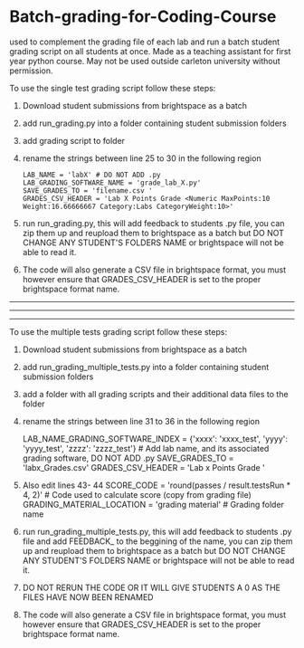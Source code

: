 # Batch-grading-for-Coding-Course
used to complement the grading file of each lab and run a batch student grading script on all students at once. Made as a teaching assistant for first year python course.
May not be used outside carleton university without permission.

To use the single test grading script follow these steps:
1. Download student submissions from brightspace as a batch
2. add run_grading.py into a folder containing student submission folders
3. add grading script to folder
4. rename the strings between line 25 to 30 in the following region  
       
       LAB_NAME = 'labX' # DO NOT ADD .py
       LAB_GRADING_SOFTWARE_NAME = 'grade_lab_X.py'
       SAVE_GRADES_TO = 'filename.csv '
       GRADES_CSV_HEADER = 'Lab X Points Grade <Numeric MaxPoints:10 Weight:16.66666667 Category:Labs CategoryWeight:10>'
       
5. run run_grading.py, this will add feedback to students .py file, you can zip them up and reupload them to brightspace as a batch but DO NOT CHANGE ANY STUDENT'S FOLDERS NAME or brightspace will not be able to read it.
6. The code will also generate a CSV file in brightspace format, you must however ensure that GRADES_CSV_HEADER is set to the proper brightspace format name.

-------------------------------------------------------------------------------------------------------------------------------------------------------
-------------------------------------------------------------------------------------------------------------------------------------------------------
-------------------------------------------------------------------------------------------------------------------------------------------------------

To use the multiple tests grading script follow these steps:
1. Download student submissions from brightspace as a batch
2. add run_grading_multiple_tests.py into a folder containing student submission folders
3. add a folder with all grading scripts and their additional data files to the folder
4. rename the strings between line 31 to 36 in the following region  
       
      LAB_NAME_GRADING_SOFTWARE_INDEX = {'xxxx': 'xxxx_test',
                                   'yyyy': 'yyyy_test',
                                   'zzzz': 'zzzz_test'}  # Add lab name, and its associated grading software, DO NOT ADD .py
       SAVE_GRADES_TO = 'labx_Grades.csv'
       GRADES_CSV_HEADER = 'Lab x Points Grade <Numeric MaxPoints:10 Weight:16.66666667 Category:Labs CategoryWeight:10>'
6. Also edit lines 43- 44
       SCORE_CODE = 'round(passes / result.testsRun * 4, 2)'  # Code used to calculate score (copy from grading file)
       GRADING_MATERIAL_LOCATION = 'grading material' # Grading folder name
5. run run_grading_multiple_tests.py, this will add feedback to students .py file and add FEEDBACK_ to the beggining of the name, you can zip them up and reupload them to brightspace as a batch but DO NOT CHANGE ANY STUDENT'S FOLDERS NAME or brightspace will not be able to read it.
6. DO NOT RERUN THE CODE OR IT WILL GIVE STUDENTS A 0 AS THE FILES HAVE NOW BEEN RENAMED
6. The code will also generate a CSV file in brightspace format, you must however ensure that GRADES_CSV_HEADER is set to the proper brightspace format name.

